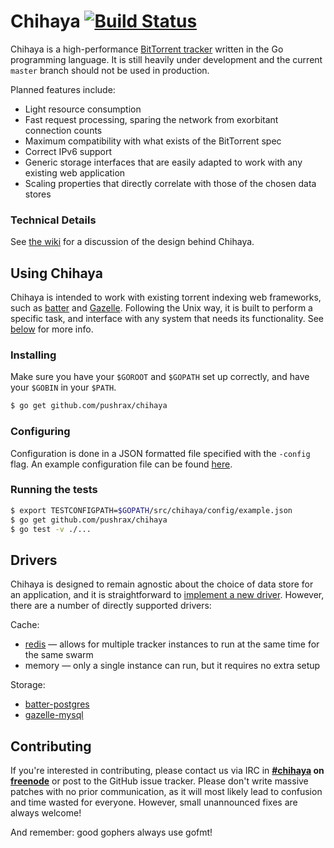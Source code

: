 # Chihaya [![Build Status](https://travis-ci.org/pushrax/chihaya.png?branch=master)](https://travis-ci.org/pushrax/chihaya)

Chihaya is a high-performance [BitTorrent tracker](http://en.wikipedia.org/wiki/BitTorrent_tracker)
written in the Go programming language. It is still heavily under development and the current `master` branch
should not be used in production.

Planned features include:

- Light resource consumption
- Fast request processing, sparing the network from exorbitant connection counts
- Maximum compatibility with what exists of the BitTorrent spec
- Correct IPv6 support
- Generic storage interfaces that are easily adapted to work with any existing web application
- Scaling properties that directly correlate with those of the chosen data stores

### Technical Details

See [the wiki](https://github.com/pushrax/chihaya/wiki) for a discussion of the design behind Chihaya.

## Using Chihaya

Chihaya is intended to work with existing torrent indexing web frameworks, such as [batter] and [Gazelle].
Following the Unix way, it is built to perform a specific task, and interface with any system that
needs its functionality. See [below](#drivers) for more info.

[batter]: https://github.com/wafflesfm/batter
[gazelle]: https://github.com/whatcd/gazelle

### Installing

Make sure you have your `$GOROOT` and `$GOPATH` set up correctly, and have your `$GOBIN` in your `$PATH`.

```sh
$ go get github.com/pushrax/chihaya
```

### Configuring

Configuration is done in a JSON formatted file specified with the `-config`
flag. An example configuration file can be found
[here](https://github.com/pushrax/chihaya/blob/master/config/example.json).

### Running the tests

```sh
$ export TESTCONFIGPATH=$GOPATH/src/chihaya/config/example.json
$ go get github.com/pushrax/chihaya
$ go test -v ./...
```

## Drivers

Chihaya is designed to remain agnostic about the choice of data store for an
application, and it is straightforward to [implement a new driver]. However, there
are a number of directly supported drivers:

Cache:

* [redis](http://redis.io) — allows for multiple tracker instances to run at the same time for the same swarm
* memory — only a single instance can run, but it requires no extra setup

Storage:

* [batter-postgres](https://github.com/wafflesfm/batter)
* [gazelle-mysql](https://github.com/whatcd/gazelle)

[implement a new driver]: https://github.com/pushrax/chihaya/wiki/Implementing-a-driver


## Contributing

If you're interested in contributing, please contact us via IRC in **[#chihaya] on
[freenode]** or post to the GitHub issue tracker. Please don't write
massive patches with no prior communication, as it will most
likely lead to confusion and time wasted for everyone. However, small
unannounced fixes are always welcome!

[#chihaya]: http://webchat.freenode.net?channels=chihaya
[freenode]: http://freenode.net

And remember: good gophers always use gofmt!
